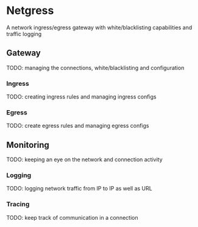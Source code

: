 # Netgress

A network ingress/egress gateway with white/blacklisting capabilities and traffic logging

## Gateway

TODO: managing the connections, white/blacklisting and configuration

### Ingress

TODO: creating ingress rules and managing ingress configs

### Egress

TODO: create egress rules and managing egress configs

## Monitoring

TODO: keeping an eye on the network and connection activity

### Logging

TODO: logging network traffic from IP to IP as well as URL

### Tracing

TODO: keep track of communication in a connection
